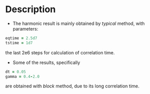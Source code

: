 # Description

- The harmonic result is mainly obtained by *typical* method, with parameters:
```fortran
eqtime = 2.5d7
tstime = 1d7
```
the last 2e6 steps for calculation of correlation time.

  - Some of the results, specifically
```fortran
dt = 0.05
gamma = 0.4-2.0
```
are obtained with *block* method, due to its long correlation time.

